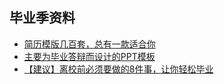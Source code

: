 ## 毕业季资料




- [简历模版几百套，总有一款适合你](https://mp.weixin.qq.com/s?__biz=MzU4NzYwNDAwMg==&mid=2247483885&idx=1&sn=205af5356047828c8c9c9d62edce5e87&chksm=fde8c8a0ca9f41b6c61df8e8811ec8bbb8ca3a8c4dfd4011bdec1816df29ac3a31075da2ca78&scene=0#rd)
- [主要为毕业答辩而设计的PPT模板](https://mp.weixin.qq.com/s?__biz=MzU4NzYwNDAwMg==&mid=2247483890&idx=1&sn=6e99de1b8c780d623ce2bc20d55770a0&chksm=fde8c8bfca9f41a9ea7032a3ef595c77bef6fc2b7f2b51de82929fa5096f1f848fe21634b1ae&scene=0#rd)
- [【建议】离校前必须要做的8件事，让你轻松毕业](https://mp.weixin.qq.com/s?__biz=MzU4NzYwNDAwMg==&mid=100000112&idx=1&sn=570809b664b8cc74c5f5bf597933205a&chksm=7de8c83d4a9f412bc5f82658aee18fa5728b97318077cbd5b52fbb0a6926018d432058c10a7e&scene=0#rd)